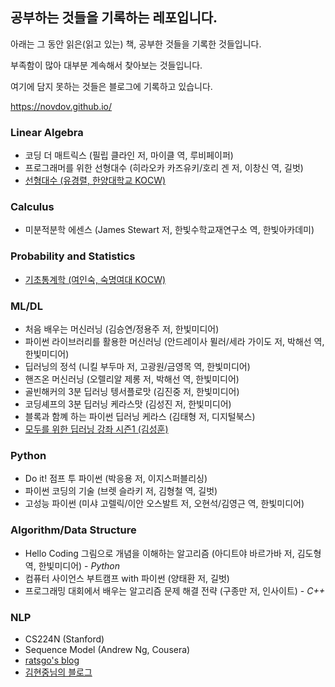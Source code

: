 ## 공부하는 것들을 기록하는 레포입니다.



아래는 그 동안 읽은(읽고 있는) 책, 공부한 것들을 기록한 것들입니다.

부족함이 많아 대부분 계속해서 찾아보는 것들입니다.

여기에 담지 못하는 것들은 블로그에 기록하고 있습니다.

https://novdov.github.io/



### Linear Algebra

- 코딩 더 매트릭스 (필립 클라인 저, 마이클 역, 루비페이퍼)
- 프로그래머를 위한 선형대수 (히라오카 카즈유키/호리 겐 저, 이창신 역, 길벗)
- [선형대수 (유경렬, 한양대학교 KOCW)](http://www.kocw.net/home/search/kemView.do?kemId=1043234)



### Calculus

- 미분적분학 에센스 (James Stewart 저, 한빛수학교재연구소 역, 한빛아카데미)



### Probability and Statistics

- [기초통계학 (여인숙, 숙명여대 KOCW)](http://www.kocw.net/home/search/kemView.do?kemId=1052562)



### ML/DL

- 처음 배우는 머신러닝 (김승연/정용주 저, 한빛미디어)
- 파이썬 라이브러리를 활용한 머신러닝 (안드레이사 뮐러/세라 가이도 저, 박해선 역, 한빛미디어)
- 딥러닝의 정석 (니킬 부두마 저, 고광원/금영목 역, 한빛미디어)
- 핸즈온 머신러닝 (오렐리알 제롱 저, 박해선 역, 한빛미디어)
- 골빈해커의 3분 딥러닝 텡서플로맛 (김진중 저, 한빛미디어)
- 코딩셰프의 3분 딥러닝 케라스맛 (김성진 저, 한빛미디어)
- 블록과 함꼐 하는 파이썬 딥러닝 케라스 (김태형 저, 디지털북스)
- [모두를 위한 딥러닝 강좌 시즌1 (김성훈)](https://www.youtube.com/watch?v=BS6O0zOGX4E&list=PLlMkM4tgfjnLSOjrEJN31gZATbcj_MpUm&index=1)



### Python

- Do it! 점프 투 파이썬 (박응용 저, 이지스퍼블리싱)
- 파이썬 코딩의 기술 (브렛 슬라키 저, 김형철 역, 길벗)
- 고성능 파이썬 (미샤 고렐릭/이안 오스발트 저, 오현석/김영근 역, 한빛미디어) 



### Algorithm/Data Structure

- Hello Coding 그림으로 개념을 이해하는 알고리즘 (아디트야 바르가바 저, 김도형 역, 한빛미디어) - *Python*
- 컴퓨터 사이언스 부트캠프 with 파이썬 (양태환 저, 길벗)
- 프로그래밍 대회에서 배우는 알고리즘 문제 해결 전략 (구종만 저, 인사이트) - *C++*



### NLP

- CS224N (Stanford)
- Sequence Model (Andrew Ng, Cousera)
- [ratsgo's blog](https://ratsgo.github.io/blog/categories/)
- [김현중님의 블로그](https://lovit.github.io/)

